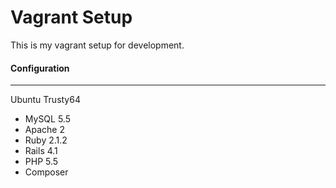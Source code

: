 Vagrant Setup
=============

This is my vagrant setup for development.

#### Configuration
-----------

Ubuntu Trusty64

+ MySQL 5.5
+ Apache 2
+ Ruby 2.1.2
+ Rails 4.1
+ PHP 5.5
+ Composer
